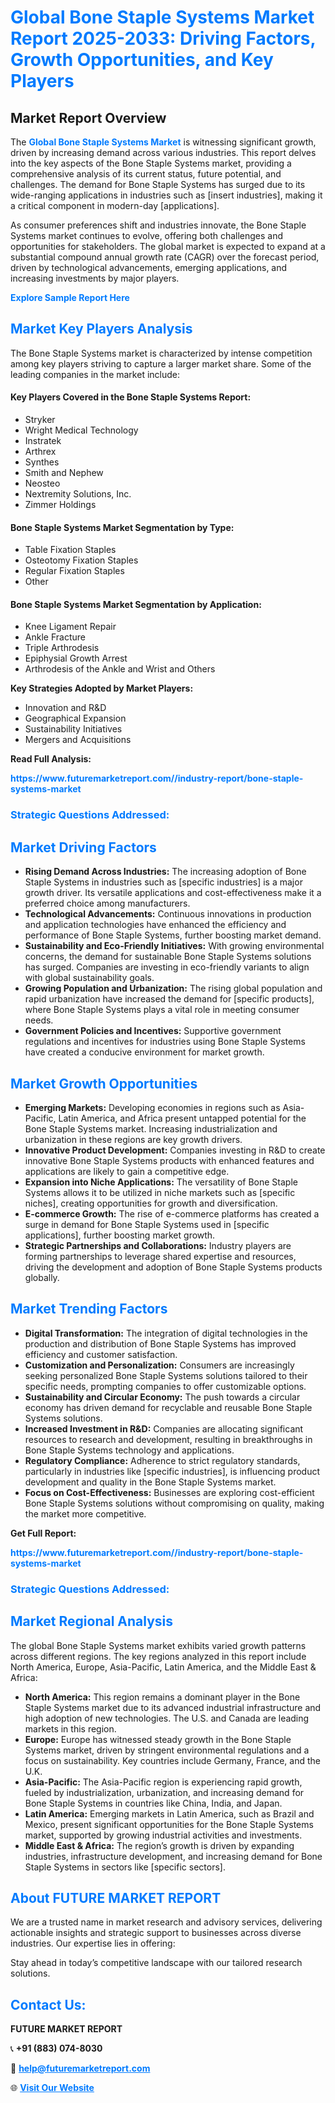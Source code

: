 <h1 style="color: #007BFF;">Global Bone Staple Systems Market Report 2025-2033: Driving Factors, Growth Opportunities, and Key Players</h1>

<section id="overview">
<h2>Market Report Overview</h2>
<p>The <a href="https://www.futuremarketreport.com//industry-report/bone-staple-systems-market" style="color: #007BFF; text-decoration: none;"><strong>Global Bone Staple Systems Market</strong></a> is witnessing significant growth, driven by increasing demand across various industries. This report delves into the key aspects of the Bone Staple Systems market, providing a comprehensive analysis of its current status, future potential, and challenges. The demand for Bone Staple Systems has surged due to its wide-ranging applications in industries such as [insert industries], making it a critical component in modern-day [applications].</p>
<p>As consumer preferences shift and industries innovate, the Bone Staple Systems market continues to evolve, offering both challenges and opportunities for stakeholders. The global market is expected to expand at a substantial compound annual growth rate (CAGR) over the forecast period, driven by technological advancements, emerging applications, and increasing investments by major players.</p>
</section>

<section id="overview">
<p><a href="https://www.futuremarketreport.com//request-sample/reportId=78495" style="color: #007BFF; text-decoration: none;"><strong>Explore Sample Report Here</strong></a></p>
</section>

<section id="key-players">
<h2 style="color: #007BFF;">Market Key Players Analysis</h2>
<p>The Bone Staple Systems market is characterized by intense competition among key players striving to capture a larger market share. Some of the leading companies in the market include:</p>
<h4>Key Players Covered in the Bone Staple Systems Report:</h4>
<ul><li>Stryker</li><li>Wright Medical Technology</li><li>Instratek</li><li>Arthrex</li><li>Synthes</li><li>Smith and Nephew</li><li>Neosteo</li><li>Nextremity Solutions, Inc.</li><li>Zimmer Holdings</li></ul>
<h4>Bone Staple Systems Market Segmentation by Type:</h4>
<ul><li>Table Fixation Staples</li><li>Osteotomy Fixation Staples</li><li>Regular Fixation Staples</li><li>Other</li></ul>

<h4>Bone Staple Systems Market Segmentation by Application:</h4>
<ul><li>Knee Ligament Repair</li><li>Ankle Fracture</li><li>Triple Arthrodesis</li><li>Epiphysial Growth Arrest</li><li>Arthrodesis of the Ankle and Wrist and Others</li></ul>
<p><strong>Key Strategies Adopted by Market Players:</strong></p>
<ul>
<li>Innovation and R&D</li>
<li>Geographical Expansion</li>
<li>Sustainability Initiatives</li>
<li>Mergers and Acquisitions</li>
</ul>
</section>

<section>
<p><strong>Read Full Analysis: </strong></p><a href="https://www.futuremarketreport.com//industry-report/bone-staple-systems-market" style="color: #007BFF; text-decoration: none;"><strong>https://www.futuremarketreport.com//industry-report/bone-staple-systems-market</strong></a>
<h3 style="color: #007BFF;">Strategic Questions Addressed:</h3>
</section>

<section id="driving-factors">
<h2 style="color: #007BFF;">Market Driving Factors</h2>
<ul>
<li><strong>Rising Demand Across Industries:</strong> The increasing adoption of Bone Staple Systems in industries such as [specific industries] is a major growth driver. Its versatile applications and cost-effectiveness make it a preferred choice among manufacturers.</li>
<li><strong>Technological Advancements:</strong> Continuous innovations in production and application technologies have enhanced the efficiency and performance of Bone Staple Systems, further boosting market demand.</li>
<li><strong>Sustainability and Eco-Friendly Initiatives:</strong> With growing environmental concerns, the demand for sustainable Bone Staple Systems solutions has surged. Companies are investing in eco-friendly variants to align with global sustainability goals.</li>
<li><strong>Growing Population and Urbanization:</strong> The rising global population and rapid urbanization have increased the demand for [specific products], where Bone Staple Systems plays a vital role in meeting consumer needs.</li>
<li><strong>Government Policies and Incentives:</strong> Supportive government regulations and incentives for industries using Bone Staple Systems have created a conducive environment for market growth.</li>
</ul>
</section>

<section id="growth-opportunities">
<h2 style="color: #007BFF;">Market Growth Opportunities</h2>
<ul>
<li><strong>Emerging Markets:</strong> Developing economies in regions such as Asia-Pacific, Latin America, and Africa present untapped potential for the Bone Staple Systems market. Increasing industrialization and urbanization in these regions are key growth drivers.</li>
<li><strong>Innovative Product Development:</strong> Companies investing in R&D to create innovative Bone Staple Systems products with enhanced features and applications are likely to gain a competitive edge.</li>
<li><strong>Expansion into Niche Applications:</strong> The versatility of Bone Staple Systems allows it to be utilized in niche markets such as [specific niches], creating opportunities for growth and diversification.</li>
<li><strong>E-commerce Growth:</strong> The rise of e-commerce platforms has created a surge in demand for Bone Staple Systems used in [specific applications], further boosting market growth.</li>
<li><strong>Strategic Partnerships and Collaborations:</strong> Industry players are forming partnerships to leverage shared expertise and resources, driving the development and adoption of Bone Staple Systems products globally.</li>
</ul>
</section>

<section id="trending-factors">
<h2 style="color: #007BFF;">Market Trending Factors</h2>
<ul>
<li><strong>Digital Transformation:</strong> The integration of digital technologies in the production and distribution of Bone Staple Systems has improved efficiency and customer satisfaction.</li>
<li><strong>Customization and Personalization:</strong> Consumers are increasingly seeking personalized Bone Staple Systems solutions tailored to their specific needs, prompting companies to offer customizable options.</li>
<li><strong>Sustainability and Circular Economy:</strong> The push towards a circular economy has driven demand for recyclable and reusable Bone Staple Systems solutions.</li>
<li><strong>Increased Investment in R&D:</strong> Companies are allocating significant resources to research and development, resulting in breakthroughs in Bone Staple Systems technology and applications.</li>
<li><strong>Regulatory Compliance:</strong> Adherence to strict regulatory standards, particularly in industries like [specific industries], is influencing product development and quality in the Bone Staple Systems market.</li>
<li><strong>Focus on Cost-Effectiveness:</strong> Businesses are exploring cost-efficient Bone Staple Systems solutions without compromising on quality, making the market more competitive.</li>
</ul>
</section>

<section>
<p><strong>Get Full Report: </strong></p><a href="https://www.futuremarketreport.com//industry-report/bone-staple-systems-market" style="color: #007BFF; text-decoration: none;"><strong>https://www.futuremarketreport.com//industry-report/bone-staple-systems-market</strong></a>
<h3 style="color: #007BFF;">Strategic Questions Addressed:</h3>
</section>


<section id="regional-analysis">
<h2 style="color: #007BFF;">Market Regional Analysis</h2>
<p>The global Bone Staple Systems market exhibits varied growth patterns across different regions. The key regions analyzed in this report include North America, Europe, Asia-Pacific, Latin America, and the Middle East & Africa:</p>
<ul>
<li><strong>North America:</strong> This region remains a dominant player in the Bone Staple Systems market due to its advanced industrial infrastructure and high adoption of new technologies. The U.S. and Canada are leading markets in this region.</li>
<li><strong>Europe:</strong> Europe has witnessed steady growth in the Bone Staple Systems market, driven by stringent environmental regulations and a focus on sustainability. Key countries include Germany, France, and the U.K.</li>
<li><strong>Asia-Pacific:</strong> The Asia-Pacific region is experiencing rapid growth, fueled by industrialization, urbanization, and increasing demand for Bone Staple Systems in countries like China, India, and Japan.</li>
<li><strong>Latin America:</strong> Emerging markets in Latin America, such as Brazil and Mexico, present significant opportunities for the Bone Staple Systems market, supported by growing industrial activities and investments.</li>
<li><strong>Middle East & Africa:</strong> The region’s growth is driven by expanding industries, infrastructure development, and increasing demand for Bone Staple Systems in sectors like [specific sectors].</li>
</ul>
</section>

<footer>
<h2 style="color: #007BFF;">About FUTURE MARKET REPORT</h2>
<p>We are a trusted name in market research and advisory services, delivering actionable insights and strategic support to businesses across diverse industries. Our expertise lies in offering:</p>

<p>Stay ahead in today’s competitive landscape with our tailored research solutions.</p>

<h2 style="color: #007BFF;">Contact Us:</h2>
<p><strong>FUTURE MARKET REPORT</strong></p>
<p>📞 <strong>+91 (883) 074-8030</strong></p>
<p>📧 <strong><a href="mailto:help@futuremarketreport.com" style="color: #007BFF;">help@futuremarketreport.com</a></strong></p>
<p>🌐 <strong><a href="https://www.futuremarketreport.com/" style="color: #007BFF;">Visit Our Website</a></strong></p>
</footer>